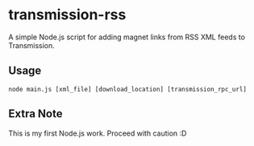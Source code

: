 # transmission-rss
A simple Node.js script for adding magnet links from RSS XML feeds to Transmission.

Usage
---
	node main.js [xml_file] [download_location] [transmission_rpc_url]
	
Extra Note
---
This is my first Node.js work. Proceed with caution :D
